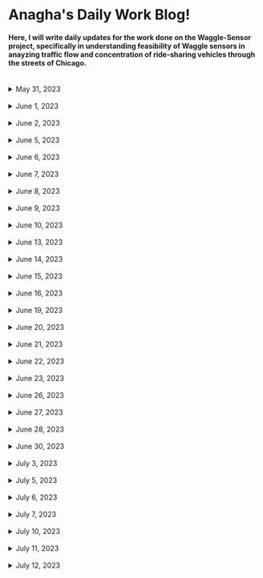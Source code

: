 # Anagha's Daily Work Blog!

#### Here, I will write daily updates for the work done on the Waggle-Sensor project, specifically in understanding feasibility of Waggle sensors in anayzing traffic flow and concentration of ride-sharing vehicles through the streets of Chicago.

<br/>

<details>
<summary> May 31, 2023 </summary>

### May 31, 2023
  
  **Goal:**  Modify image in Python by overlaying Uber (or Lyft) sticker on front car windshield
  
  Worked on image augmentation using OpenCV and Python Imaging Library (PIL):
    
  * Downloaded generic car image and Uber sticker logo from Google
  * Resized Uber sticker through cv2 `resize`
  * Used mouse-click function to identify exact location/coordinate points of Uber sticker location
  * Used cv2, PIL, and Numpy image functions to overlay uber sticker on car, specifically through `warpPerspective` function
  
Other:
  * Gained access to Sage Data Client API Github Repo (contains Waggle sensor street images)
  * Gained authorization credentials for the Sage Continuum Portal (used to download sensor node images from a given timespan, date, location, and plugin)
  
</details>


<br/>


<details>
<summary> June 1, 2023 </summary>

### June 1, 2023
  
  **Goal:**  Download images from `Plugin-Image-Sampler` filter from Waggle nodes in center of Chicago using Sage Continuum Portal and divide all images into equal quadrants for image augmentation
  
  Worked on retrieving and downloading Waggle node images in Chicago from portal for a specific date and sensor:
    
  * Developed `urls.txt` file to retrieve image links from node W026 from Sage Data API, and output the links to a python file to download onto system, with the help of Sean and Yufeng
  * Worked on dividing one image into 4 quadrants using numpy arrays through center x, y, width, and height values, along with cv2 functions
  * Parsed through 20, May 31 images from node W026 using Global python module to divide each image in folder into 4 equal quadrants
  * Wrote each image quadrant into separate file, compiled all quadrants into additional folder
  
Other:
  * First team research meeting today! 
  * Still waiting on ANL login information to access worktation desktop and accounts

</details>


<br/>


<details>
<summary> June 2, 2023 </summary>

### June 2, 2023
  
  **Goal:**  Use quadrant images from `Plugin-Image-Sampler` filter from Waggle nodes and add Uber Stickers to each quadrant (if a car is present)
  
  Worked on writing several functions to read and traverse through one set of quadrant images, add stickers to each car present, and save new image:
    
  * Used OpenCV `imshow` and glob library to read in image and first divide into quadrants
  * Wrote a `setSticker` function to overlay sticker on a chosen section of the image (specifically on the back or front of a car)
  * Parsed through each of the 4 quadrants and called function to overlay sticker on cars if possible (key pressed to skip or move onto next image)
  * Saved each augmented image into the same original file
  
Other:
  * Received ANL login - created Github SSH key and LCRC account to gain access to Waggle Project

</details>


<br/>


<details>
<summary> June 5, 2023 </summary>

### June 5, 2023
  
  **Goal:**  Augment all node images in folder and include randomization feature - traverse through every image (from chosen timespan & node) and add random rideshare logo/sticker on coordinates of choice
  
  Worked on writing several functions to read and traverse through an entire folder of node images, divide them into quadrants, add random sticker in chosen location, and save new image:
    
  * Used OpenCV `imshow` and glob library to read in each image and divide into quadrants
  * Wrote `random_sticker` function to choose random rideshare-vehicle sticker from given folder (from Uber + Lyft)
  * Wrote a `setSticker` function to overlay random sticker on a chosen section of the image (specifically on the back or front of a car)
  * Parsed through each of the 4 quadrants of every image, and call function to overlay sticker on cars if possible (key pressed to skip or move onto next image)
  * Saved each augmented image into the same original file
  
Other:
  * Set up workstation computer, downloaded necessary files/applications and started coding!
  * Committed updated python notebook to GitHub Image_Augmentation folder
  * Downloaded images from node W07B `image-sampler` plugin for the entire month of May (~800 images downloaded) - inspired by Python script + file from Sean

</details>


<br/>


<details>
<summary> June 6, 2023 </summary>

### June 6, 2023
  
  **Goal:**  Start creating training dataset using Node W07B May 1-31, 2023 images.
  
  Add ridesharing vehicle stickers onto images from Node W07B in the Month of May:
    
  * Used image augmentation functions (from RideSharingAddition notebook) to augment more than **960** images 
  * Saved each augmented image into new quadrant file
  
Other:
  * The YoloV7 object identification machine learning framework will be used to create the machine learning ridesharing vehicle model
  * End goal is to finish training, validating, and testing ML model by end of June for Waggle nodes deployed at O'Hare Airport

</details>


<br/>


<details>
<summary> June 7, 2023 </summary>

### June 7, 2023
  
  **Goal:**  Work on training dataset using Node W026 and W02C May 1-31, 2023 images.
  
  Add ridesharing vehicle stickers onto images from Node W026 and W02C in the Month of May:
    
  * Used image augmentation functions (from RideSharingAddition notebook) to augment more than **2000** images (1200 from W026 and 800 from W02C) 
  * Saved each augmented image into new quadrant file
  
Other:
  * Starting to learn about YoloV7 object identification framework + bounding boxes needed to identify stickers on top of cars
  * May need to run model on Google Colab depending on computer GPU capabilities

</details>


<br/>


<details>
<summary> June 8, 2023 </summary>

### June 8, 2023
  
  **Goal:** Start learning (follow/read tutorials, etc.) about YoloV7 object identification ML framework
  
 Start creating Bounding Boxes for sample (30-image) dataset using YoloLabels and train and test data on Google Colab
    
  * Read several tutorials + documentation on YoloV7, its used cases, and basic code blocks on training and testing a custom dataset
  * Set up YoloLabel software to add bounding boxes around the ridesharing stickers - labelled small sample dataset for practice
  * Installed YoloV7 packages, divided sample dataset into training, validation, and testing folders (along with image annotations .txt files)
  * Using Google Colab: trained & tested model - very poor performance but main purpose was to get accustomed to YoloV7 framework
  
Other:
  * Group Research Meeting: May need to add bounding boxes around individual ridesharing stickers or around cars - see which produces optimal results
  * Make sure to use a key metric (i.e. identifying correct number of ridesharing vehicles in picture) to compare different versions of ML model -> seeing which method of bounding boxes produces a number closer to the correct key metric - thanks to Sean for this suggestion
  * Additional thoughts: Can try to use ViLT model proposed by HuggingFace to see its performance - no supervision or previous labeling required (idea proposed by Sean)

</details>


<br/>


<details>
<summary> June 9, 2023 </summary>

### June 9, 2023
  
  **Goal:** Start annotating data using YoloLabel platform
  
 Start creating Bounding Boxes around ridesharing sticker images for each node's data
    
  * Read several tutorials + installation guides on YoloLabel, and the proper method to annotate data (bounding box should only enclose object, and no more)
  * Set up YoloLabel software to add bounding boxes around the ridesharing stickers
  * Started adding bounding boxes for Nodes W07B - currently adding bounding boxes around specific ridesharing stickers (and not the entire car) - may have to test accuracy of model against key metric (# of ridesharing vehicles in image) to test performance
  
Other:
  * Played around with ViLT model by HuggingFace (followed basic tutorial and asked question on pre-trained model - poor performance, but will have to look into it more later!)

</details>


<br/>


<details>
<summary> June 10, 2023 </summary>

### June 10, 2023
  
  **Goal:** Finish annotating data with YoloLabel platform and randomly divide data for model training, validation, and testing
  
 Finish creating Boundary Boxes for all nodes, divided data for each node into folders
    
  * Finished creating boundary boxes for Nodes W02C and W026 - added boxes around specific ridesharing stickers in images - total ~2960 labelled images + text annotation files
  * Wrote Python script (`divide_data.ipynb`) to randomly divide original images + corresponding labelled text files into 3 folders (train, val, test) using Python's `random`, `glob`, and `shutil` libraries
  
Other:
  * Finished 3 required trainings

</details>



<br/>


<details>
<summary> June 13, 2023 </summary>

### June 13, 2023
  
  **Goal:** Start creating YoloV7 model trained on custom rideshare vehicle data
  
 Uploaded data + Yolov7 folder to Google drive, created python script to train model
    
  * Upload divided data into Google Drive
  * Used basic Yolov7 tutorial to train model on custom data (75 epochs - took about 5-6 hrs), used custom `weight.py`
  * Tested model with 15% confidence level on test images - classified 0 images as rideshare vehicles :'(
  * Read guides explaining how to train model with transfer learning approach, next goal is to use pretrained model and train with additional custom data for higher accuracy
  
Other:
  * Finished 2 required trainings

</details>


<br/>


<details>
<summary> June 14, 2023 </summary>

### June 14, 2023
  
  **Goal:** Create transfer-learned model using PyTorch pretrained weights + CNN
  
 Uploaded node data, used transfer-learning approach to improve accuracy of rideshare sticker recognition, analyzed loss-charts + accuracy, tested model with images
    
  * Upload W07B randomly divided data into Google Drive (saved into 3 folders, each with 2 class - Normal and Rideshare)
  * Used Pytorch convolutional neural network model and pretrained weights (`IMAGENET1K_V1`) to reset and train last layer of model with custom data (approx. 2000 images)
  * Final accuracy of 91.0526%, trained twice with 25 epochs each (cnn model also finetuned with custom data)
  * Created epochs vs. training loss chart - training loss decreased from 0.6976 to 0.3578 throughout first 25 epochs
  
Other:
  * Finished several required trainings

</details>



<br/>



<details>
<summary> June 15, 2023 </summary>

### June 15, 2023
  
  **Goal:** Create new training transfer-learned model with `ResNet18` pretrained weights for **entire** Chicago dataset
  
 Created training transfer learned model and developed Validation and Training Accuracy and Loss Charts
    
  * Randomly divided nodes W07B, W026, and W02C data into training and validation folders
  * Uploaded node W07B, W026, and W02C folders (zip files) to Colab - changed python script to account for entire dataset
  * Trained transfer-learned model with `Resnet18 IMAGENET1K_V1` preweights - 2 stages
    * Stage 1: Loading pretrained model, optimizing all parameters with custom data - finetuning Convolutional Neural network
    * Stage 2: Loading pretrained model, optimizing only final few layers with custom data
  * Made updates to training python script and included epoch accuracy and loss data feature to store data values
  * Created training + validation loss and accuracy stage 1 charts (see `Plots` folder)
  
Other:
  * Finished 2 required trainings

</details>



<br/>



<details>
<summary> June 16, 2023 </summary>

### June 16, 2023
  
  **Goal:** Create new training transfer-learned model with `ResNet50 IMAGENET1K_V2`  pretrained weights for **entire** Chicago dataset
  
 Created ResNet50 transfer learned model and developed Validation and Training Accuracy and Loss Charts
    
  * Does ResNet50 Model perform better than ResNet18?
    * ResNet50: Bottleneck Residual Building Block = faster training, higher accuracy, updated model with more training data
  * Final accuracy of `0.936968` for Stage 1 (optimizing all model parameters)   
  * Created training + validation loss and accuracy stage 1 charts (see `Plots` folder, image 2)
  
Other:
  * Finished 3 required trainings (only 5 left!)
  * GPU in Colab ran out :(

</details>



<br/>



<details>
<summary> June 19, 2023 </summary>

### June 19, 2023
  
  **Goal:** Create new ml model using finetuning approach with YoloV7 pretrained model
  
 Finetuned Yolov7 model (previously trained on COCO dataset)
    
  * Uploaded all images into alternative drive account (to access additional GPU without waiting
  * Created new image recognition model using pretrained YoloV7 model, and finetuning/custom training final layers with custom dataset
    * 100 epochs (`results.txt` file generated after) 
  * Created extra testing dataset using W07A node images
  
Other:
  * Finished all required trainings (only SEC160 left)
  * GPU in Colab ran out :(

</details>



<br/>



<details>
<summary> June 20, 2023 </summary>

### June 20, 2023
  
  **Goal:** Create new ML model using finetuning approach with YoloV7 pretrained model
  
 Finetuned using training stages + create new **YoloV8** model
    
  * Previous model not able to finish training due to GPU limits (only trained about 40 epochs)
  * New approach: Train model in stages of 10 epochs at once
    * Used pre-trained COCO dataset Yolov7 weight for stage1, for additional stages use previous 10 epoch `best.pt` weight generated from model
  * Only 4 stages (total 40 epochs) ran before GPU allocated in Colab ran out
  * Generated new YoloV8 model trained on custom data using 30 epochs (may need to train for longer) and with `yolov8n.pt` weights
    * Precision: `0.804`, Recall: `0.803 ` 
    * See `Plots` and `Yolov8_Model` file for precision-recall chart and test predictions
  * YoloV8 model detects stickers in large image quadrants (not able to detect rideshare stickers given full image)
  
Other:
  * Yolov8 custom-trained model may be a promising approach, as Recall & Precision values are ~80% and predictions are much better than YoloV7 with just 30 epochs!!
  * Talked to Sean about Jupyter offerings in ALCF without GPU restrictions


</details>



<br/>



<details>
<summary> June 21, 2023 </summary>

### June 21, 2023
  
  **Goal:** Train YolOV8 model, create new rideshare dataset with noise + darker stickers
  
 Trained YoloV8 model using 2 training stages, created new pipeline for noisy images
    
  * First stage: Trained pretrained YoloV8 model using `yolov8n.pt` weights for 30 epochs
    * Precision: `0.804`, Recall: `0.803`  
  * Second stage: Custom trained YoloV8 model using `best.pt` weights for 30 additional eopchs
    * Precision: `0.834`, Recall: `0.787`
  * Tried training for third stage - precision and recall declined (rejected) 
  * Altered image_augmentation pipeline to include addition of random noise (from s&p, salt, pepper, speckle, gaussian) and increased rideshare sticker darkness
    * Performed major bug fix that previously prevented certain images from being altered/overlayed with stickers due to numpy array issues
    * See `Adding_noise.ipynb` in Image Augmentation folder 
  * Started creating new augmented dataset using May and June data from node `W07A`
    * Target: 1000 rideshare images with an additional 100-150 background  
   
Other:
  * Target 100 epochs or 3-4 training stages of 30 epochs each once GPU access from ALCF is provided


</details>



<br/>



<details>
<summary> June 22, 2023 </summary>

### June 22, 2023
  
  **Goal:** Finish creating new rideshare dataset with noise + darker stickers
  
 Downloaded Node W07A images and augmented 1000 images with rideshare stickers
    
  * Downloaded W07A node images from May and June from Sage portal  
  * Used noise pipeline (see `Adding_Noise.ipynb` for updated functions on adding random noise to pictures + darker versions of stickders
    * Augmented 1200 images for new training dataset on YoloV8 
   
Other:
  * 3rd Research Meeting! Suggestions on looking at YoloV8 # of layers for more accuracy?


</details>



<br/>



<details>
<summary> June 23, 2023 </summary>

### June 23, 2023
  
  **Goal:** Create bounding boxes for training dataset
  
 Create bounding boxes for 800 images
    
  * Drew bounding boxes around rideshare stickers for 800 images using YoloLabel!
  * Target: create new training dataset + annotations, and upload to Google drive by Monday 
   
Other:


</details>



<br/>



<details>
<summary> June 26, 2023 </summary>

### June 26, 2023
  
  **Goal:** Create a new YoloV8 model with better precision & recall
  
 Trained new YoloV8 model for training with new, augmented dataset (with noise/darkened images)
    
  * Created new model using pretrained COCO dataset `yolov8n.pt` weights
    * Trained model for 170 epochs (implementing early stop mechanism of 50 epochs)
  * Validation precision `0.837` and recall `0.805` were higher than previous (2 stage) model with precision `0.834` and recall `0.787` 
  * Will use this model when training with augmented dataset
  * Also looked at possible traffic videos to use to test model prediction?
    * Ask about rideshare vehicle video to test model (may have to use openCV to overlay rideshare stickers on regular traffic video) 
   
Other:
  * Attended Bob's Writing A Research Report workshop!
    * Discussed over important parts of a research report and examples of sample introductions, abstracts, and results

</details>



<br/>



<details>
<summary> June 27, 2023 </summary>

### June 27, 2023
  
  **Goal:** Train previous YoloV8 model with noise + darkened images dataset, start hyperparameter finetuning
  
 Completed preparing noise_dataset, trained model with newly updated data
    
  * Finished bounding boxes for noise_dataset, randomly divided images into training, validation, and testing folders
  * Trained YoloV8 model with new data, using `best.pt` weights from most accurate model
    * Evaluated model on testing data that did not contain noise images
    * Precision `0.871` and recall `0.821` were higher than previous model (which was not trained with noise images) precision `0.837` and recall `0.805`
    * Updated model had mAP @ 95% of 0.451
  * Started researching methods on how to update model (using hyperparameter finetuning, and bayesian optimization)
    * Trained model with a batch size of 32 and 64, but made no signficant difference on training accuracy
  * Looked at YoloNAS Object Detection Foundational Model (which outperforms YoloV8) and is particularly uselfuly for smaller object detection
    * Goal for tomorrow: create new YoloNAS model with data   
   
Other:
  * GPU ran out for both accounts :( hoping to get ALCF GPU access soon!

</details>
</details>



<br/>



<details>
<summary> June 28, 2023 </summary>

### June 28, 2023
  
  **Goal:** Finetune YoloV8 hyperparameters, test other Yolo models
  
 Changed epochs & batchsize for YoloV8, starting creating new YoloNAS model
    
  * To increase mAP @ 95% (and recall/precision), changed batch size to 64 and 128 (for training and validation)
    * Updated model precision and validation only increased by less than 0.05
  * May have to train model for 100-200 epochs (after GPU allocated)
  * Coded new Yolo-NAS M model using predefined/pretrained COCO weights, and finetuned on custom data, trained for 50 epochs
    * Very high recall (but low precision)
    * Recall@0.50 = `0.9688`, but Recall@0.50:0.95 = `0.5367`, which is much higher than YolOV8
  * May have to run model for higher number of epochs with different batch sizes (or try Yolo_NAS L)
   
</details>
</details>



<br/>



<details>
<summary> June 30, 2023 </summary>

### June 30, 2023
  
  **Goal:** Train new Yolo_NAS L model
  
 Trained new Yolo_NAS L (instead of Yolo_NAS M) model on custom data
    
  * Larger Yolo_NAS version was finetuned on custom data and trained for 25 epochs (may have to train for 50 later on)
    * Very low precision, but high recall (Recall@0.50 = `0.9922` and Map@0.50 = `0.9413`) for training stage
  * Model was able to detect Uber/TNP stickers on cars that no previous models were able to identify (even for vehicles with 2/3 stickers)
  * Yolo_NAS L had a much higher performance with less training (# of epochs) than both YoloV8 and YOLO_NAS M
  * Goal for Monday: finetune hyperparameters for Yolo_NAS L latest model to increase precision and f1 score at higher confidence levels

</details>



<br/>



<details>
<summary> July 3, 2023 </summary>

### July 3, 2023
  
  **Goal:** Started on Sage NSF Video
  
 Started working on introduction clips for Sage NSF Video
    
  * Used Adobe Premiero Pro to edit and download Argonne video clips and create introduction video
  * Will record intern spotlights and staff panel by next week.

</details>



<br/>



<details>
<summary> July 5, 2023 </summary>

### July 5, 2023
  
  **Goal:** Trained Yolo-NAS L model with noise dataset
  
 Used previous Yolo_NAS_L model weights and finetuned with noise dataset
    
  * Used previous Yolo_NAS_L model weights (customed trained with rideshare vehicle dataset)
  * Trained for 25 epochs with noise dataset from Chicago nodes (and augmented darkened rideshare stickers)
  * F1 score a bit lower than previous Yolo_NAS_L model (trained with clear images), but will test on clear images and expect a higher overall accuracy
  * Problems with CPU/GPU weights (may have to convert images using torch transformations before using them for evaluation)

</details>



<br/>



<details>
<summary> July 6, 2023 </summary>

### July 6, 2023
  
  **Goal:** Adjusted Hyperparameters of Yolo-NAS models, and compared results
  
 Adjusted and finetuned hyperparameters for Yolo_Nas models
    
  * Trained Yolo-NAS-L model for 100 epochs with noise dataset to see improvement in model accuracy
    * Adjusting model + training for longer period did not significantly improve mAP @ 50% 
  * Adjusted batch sizes of Yolo_NAS-L model (again, no significant improvement)
  * Accuracy for Yolo_NAS_L model trained with noisy images had a TP rate of `0.42` for rideshare vehicles (for noisy dataset), but significantly lower TP rate for clear images

Other:
  * Attended 5G workshop!     

</details>



<br/>



<details>
<summary> July 7, 2023 </summary>

### July 7, 2023
  
  **Goal:** Finetuned Hyperparameters for YoloV8 model
  
 Adjusted and finetuned parameters for YoloV8 (trained with noise) model
    
  * Developed tensorboard logs for Yolo-NAS (both M and L, with and without noise) and YoloV8 models, and saw YoloV8 model had highest F1 Accuracy score
    * YolOV8 model with noise had mAP @ 50% confidence of `0.883` and mAP @ 95% confidence of `0.451` (training with noise increased mAP by ~0.1)
  * Adjusted batch sizes of YoloV8 model to 32, 64, adjusted image transformations (shear, rotate, scale,...), and changed learning rate hyperparameters
    * Again, saw no significant improvement in model performance after hyperparameter changes
  * Recorded 4 intern video clips for Sage video!

Other:
  * Will have to start writing research paper and creating poster soon!     

</details>



<br/>



<details>
<summary> July 10, 2023 </summary>

### July 10, 2023
  
  **Goal:** Started working on new approach for improving model performance: creating new dataset
  
 Created python script to create new dataset of rideshare stickers using node images
    
  * Used custom-trained YoloV8 model (trained with clear + noise images on custom augmented dataset) to identify rideshare vehicles from Chicago node images
  * Used YoloV8 predict's `save_crop` feature to crop and save predicted stickers (enclosed in bounding boxes) 
    * Every 700 pics = ~50 stickers
  * Will process node pictures to collect around 2000 stickers for another dataset
    * Goal: Train YoloV8 model in another stage with new model-generated-dataste and see if accuracy is improved with 2-stage training process 

Other:
  * Attended Bob's Poster workshop for tips in creating an effective research poster/presentation
  * Sage Panel will be taking place on July 18

</details>



<br/>



<details>
<summary> July 11, 2023 </summary>

### July 11, 2023
  
  **Goal:** Finish creating new dataset using model_1 predictions
  
 Created python script to scrape through Chicago node images and save rideshare stickers
    
  * Downloaded around 5000-6000 images from Chicago nodes to collect around 260 rideshare stickers
  * Spent day downloading node images and filtering rideshare stickers for new dataset

Other:
  * Edited Sage NSF video

</details>



<br/>



<details>
<summary> July 12, 2023 </summary>

### July 12, 2023
  
  **Goal:** Create and train model2 on new rideshare dataset
  
 Train new model and see if improvements in accuracy/performance
    
  * Used Model1 weights to finetune and train Model2 using new dataset
    * Trained for ~100 epochs -> ~70 epochs to avoid overfitting
  * Tested on zoomed-in rideshare stickers, led to very high accuracy (m@P @ 95% of `0.954`)
    * Tested model2 on regular (street) images, very low accuracy (m@P @ 95% of `0.000154`)
  * Tried finetuning hyperparameters but led to no improvements (regular pictures too small to detect rideshare stickers)
  * Goal for tomorrow: see if 2 stage model filter system leads to higher accuracy 

Other:
  * Edited Sage NSF video

</details>




